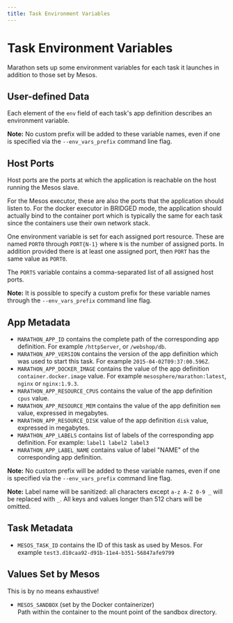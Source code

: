 ```yaml
---
title: Task Environment Variables
---
```


# Task Environment Variables

Marathon sets up some environment variables for each task it launches in
addition to those set by Mesos.

## User-defined Data

Each element of the `env` field of each task's app definition describes
an environment variable.

**Note:** No custom prefix will be added to these variable names, even if one is
specified via the `--env_vars_prefix` command line flag.

## Host Ports

Host ports are the ports at which the application is reachable on the host running
the Mesos slave.

For the Mesos executor, these are also the ports that the application
should listen to. For the docker executor in BRIDGED mode, the application
should actually bind to the container port which is typically the same
for each task since the containers use their own network stack.

One environment variable is set for each assigned port resource.
These are named `PORT0` through `PORT{N-1}` where `N` is the number of
assigned ports. In addition provided there is at least one assigned
port, then `PORT` has the same value as `PORT0`.

The `PORTS` variable contains a comma-separated list of all assigned
host ports.

**Note:** It is possible to specify a custom prefix for these variable
names through the `--env_vars_prefix` command line flag.

## App Metadata

- `MARATHON_APP_ID` contains the complete path of the corresponding app
  definition. For example `/httpServer`, or `/webshop/db`.
- `MARATHON_APP_VERSION` contains the version of the app definition which
  was used to start this task. For example `2015-04-02T09:37:00.596Z`.
- `MARATHON_APP_DOCKER_IMAGE` contains the value of the app definition 
  `container.docker.image` value. For example `mesosphere/marathon:latest`, `nginx` or `nginx:1.9.3`.
- `MARATHON_APP_RESOURCE_CPUS` contains the value of the app definition `cpus` value.
- `MARATHON_APP_RESOURCE_MEM` contains the value of the app definition `mem` value, expressed in megabytes.
- `MARATHON_APP_RESOURCE_DISK`  value of the app definition `disk` value, expressed in megabytes.
- `MARATHON_APP_LABELS` contains list of labels of the corresponding app definition. For example: `label1 label2 label3`
- `MARATHON_APP_LABEL_NAME` contains value of label "NAME" of the corresponding app definition. 

**Note:** No custom prefix will be added to these variable names, even if one is
specified via the `--env_vars_prefix` command line flag.

**Note:** Label name will be sanitized: all characters except `a-z A-Z 0-9 _` will be replaced with `_`. 
All keys and values longer than 512 chars will be omitted.

## Task Metadata

- `MESOS_TASK_ID` contains the ID of this task as used by Mesos. For example
  `test3.d10caa92-d91b-11e4-b351-56847afe9799`

## Values Set by Mesos

This is by no means exhaustive!

- `MESOS_SANDBOX` (set by the Docker containerizer)  
  Path within the container to the mount point of the sandbox directory.
